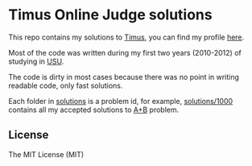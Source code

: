 # Timus Online Judge solutions

This repo contains my solutions to [Timus](http://acm.timus.ru/), you can find my profile [here](http://acm.timus.ru/author.aspx?id=97457&locale=en).

Most of the code was written during my first two years (2010-2012) of studying in [USU](https://en.wikipedia.org/wiki/Ural_State_University).

The code is dirty in most cases because there was no point in writing readable code, only fast solutions.

Each folder in [solutions](solutions) is a problem id, for example, [solutions/1000](solutions/1000) contains all my accepted solutions to [A+B](http://acm.timus.ru/problem.aspx?space=1&num=1000) problem.

## License

The MIT License (MIT)
